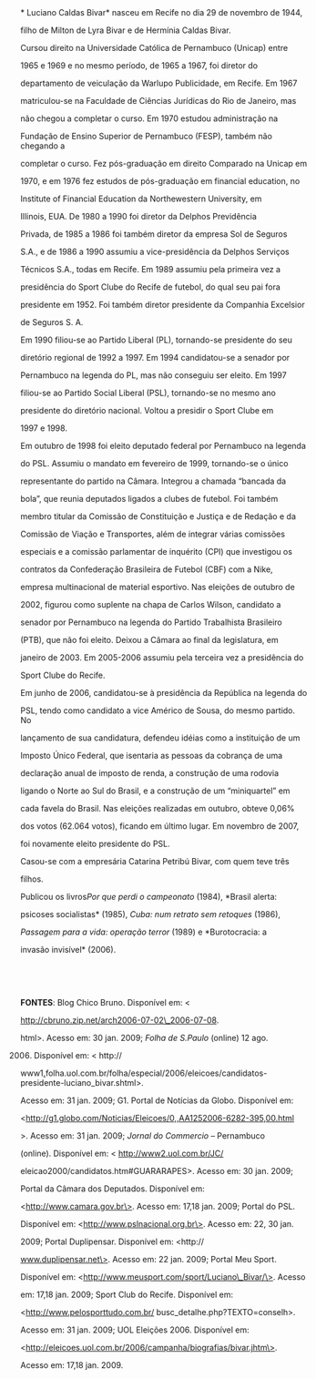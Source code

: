 

 



* Luciano Caldas Bivar* nasceu em Recife no dia 29 de novembro de 1944,

filho de Milton de Lyra Bivar e de Hermínia Caldas Bivar.



Cursou direito na Universidade Católica de Pernambuco (Unicap) entre

1965 e 1969 e no mesmo período, de 1965 a 1967, foi diretor do

departamento de veiculação da Warlupo Publicidade, em Recife. Em 1967

matriculou-se na Faculdade de Ciências Jurídicas do Rio de Janeiro, mas

não chegou a completar o curso. Em 1970 estudou administração na

Fundação de Ensino Superior de Pernambuco (FESP), também não chegando a

completar o curso. Fez pós-graduação em direito Comparado na Unicap em

1970, e em 1976 fez estudos de pós-graduação em financial education, no

Institute of Financial Education da Northewestern University, em

Illinois, EUA. De 1980 a 1990 foi diretor da Delphos Previdência

Privada, de 1985 a 1986 foi também diretor da empresa Sol de Seguros

S.A., e de 1986 a 1990 assumiu a vice-presidência da Delphos Serviços

Técnicos S.A., todas em Recife. Em 1989 assumiu pela primeira vez a

presidência do Sport Clube do Recife de futebol, do qual seu pai fora

presidente em 1952. Foi também diretor presidente da Companhia Excelsior

de Seguros S. A.



Em 1990 filiou-se ao Partido Liberal (PL), tornando-se presidente do seu

diretório regional de 1992 a 1997. Em 1994 candidatou-se a senador por

Pernambuco na legenda do PL, mas não conseguiu ser eleito. Em 1997

filiou-se ao Partido Social Liberal (PSL), tornando-se no mesmo ano

presidente do diretório nacional. Voltou a presidir o Sport Clube em

1997 e 1998.



Em outubro de 1998 foi eleito deputado federal por Pernambuco na legenda

do PSL. Assumiu o mandato em fevereiro de 1999, tornando-se o único

representante do partido na Câmara. Integrou a chamada “bancada da

bola”, que reunia deputados ligados a clubes de futebol. Foi também

membro titular da Comissão de Constituição e Justiça e de Redação e da

Comissão de Viação e Transportes, além de integrar várias comissões

especiais e a comissão parlamentar de inquérito (CPI) que investigou os

contratos da Confederação Brasileira de Futebol (CBF) com a Nike,

empresa multinacional de material esportivo. Nas eleições de outubro de

2002, figurou como suplente na chapa de Carlos Wilson, candidato a

senador por Pernambuco na legenda do Partido Trabalhista Brasileiro

(PTB), que não foi eleito. Deixou a Câmara ao final da legislatura, em

janeiro de 2003. Em 2005-2006 assumiu pela terceira vez a presidência do

Sport Clube do Recife.



Em junho de 2006, candidatou-se à presidência da República na legenda do

PSL, tendo como candidato a vice Américo de Sousa, do mesmo partido. No

lançamento de sua candidatura, defendeu idéias como a instituição de um

Imposto Único Federal, que isentaria as pessoas da cobrança de uma

declaração anual de imposto de renda, a construção de uma rodovia

ligando o Norte ao Sul do Brasil, e a construção de um “miniquartel” em

cada favela do Brasil. Nas eleições realizadas em outubro, obteve 0,06%

dos votos (62.064 votos), ficando em último lugar. Em novembro de 2007,

foi novamente eleito presidente do PSL.



Casou-se com a empresária Catarina Petribú Bivar, com quem teve três

filhos.



Publicou os livros*Por que perdi o campeonato* (1984), *Brasil alerta:

psicoses socialistas* (1985), *Cuba: num retrato sem retoques* (1986),

*Passagem para a vida: operação terror* (1989) e *Burotocracia: a

invasão invisível* (2006).



 



 



**FONTES**: Blog Chico Bruno. Disponível em: \<

http://cbruno.zip.net/arch2006-07-02\_2006-07-08.



html\>. Acesso em: 30 jan. 2009; *Folha de S.Paulo* (online) 12 ago.

2006. Disponível em: \< http://



www1[.](http://www1.folha.uol.com.br/folha/especial/2006/eleicoes/candidatos-presidente-luciano_bivar.shtml)folha.uol.com.br/folha/especial/2006/eleicoes/candidatos-presidente-luciano\_bivar.shtml\>.

Acesso em: 31 jan. 2009; G1. Portal de Notícias da Globo. Disponível em:

\<http://g1.globo.com/Noticias/Eleicoes/0,,AA1252006-6282-395,00.html

\>. Acesso em: 31 jan. 2009; *Jornal do Commercio* – Pernambuco

(online). Disponível em: \< http://www2.uol.com.br/JC/



eleicao2000/candidatos.htm\#GUARARAPES\>. Acesso em: 30 jan. 2009;

Portal da Câmara dos Deputados. Disponível em:

\<http://www.camara.gov.br\>. Acesso em: 17,18 jan. 2009; Portal do PSL.

Disponível em: \<http://www.pslnacional.org.br\>. Acesso em: 22, 30 jan.

2009; Portal Duplipensar. Disponível em: \<http://

www.duplipensar.net\>. Acesso em: 22 jan. 2009; Portal Meu Sport.

Disponível em: \<http://www.meusport.com/sport/Luciano\_Bivar/\>. Acesso

em: 17,18 jan. 2009; Sport Club do Recife. Disponível em:

\<http://www.pelosporttudo.com.br/ busc\_detalhe.php?TEXTO=conselh\>.

Acesso em: 31 jan. 2009; UOL Eleições 2006. Disponível em:

\<http://eleicoes.uol.com.br/2006/campanha/biografias/bivar.jhtm\>.

Acesso em: 17,18 jan. 2009.

